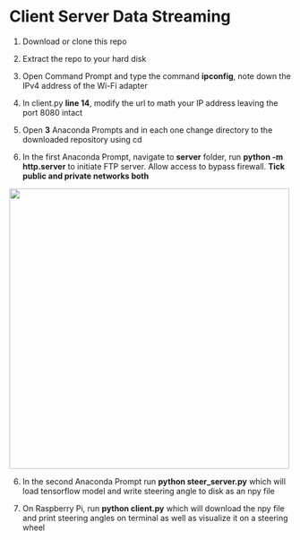 # Client Server Data Streaming

1. Download or clone this repo

2. Extract the repo to your hard disk

3. Open Command Prompt and type the command **ipconfig**, note down the IPv4 address of the Wi-Fi adapter

4. In client.py **line 14**, modify the url to math your IP address leaving the port 8080 intact

4. Open **3** Anaconda Prompts and in each one change directory to the downloaded repository using cd

5. In the first Anaconda Prompt, navigate to **server** folder, run **python -m http.server** to initiate FTP server. Allow access to bypass firewall. **Tick public and private networks both** 

<img src="https://i.stack.imgur.com/VLdf5.png" width="500">

6. In the second Anaconda Prompt run **python steer_server.py** which will load tensorflow model and write steering angle to disk as an npy file

7. On Raspberry Pi, run **python client.py** which will download the npy file and print steering angles on terminal as well as visualize it on a steering wheel

